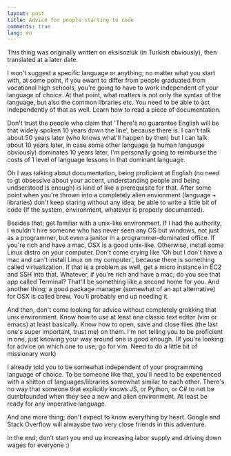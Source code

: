 ```yaml
---
layout: post
title: Advice for people starting to code
comments: true
lang: en
---
```


This thing was originally written on eksisozluk (in Turkish obviously), then translated at a later date.

I won't suggest a specific language or anything; no matter what you start with, at some point, if you ewant to differ from people graduated from vocational high schools, you're going to have to work independent of your language of choice. At that point, what matters is not only the syntax of the language, but also the common libraries etc. You need to be able to act independently of that as well. Learn how to read a piece of documentation.

Don't trust the people who claim that 'There's no guarantee English will be that widely spoken 10 years down the line', because there is. I can't talk about 50 years later (who knows what'll happen by then) but I can talk about 10 years later, in case some other language (a human language obviously) dominates 10 years later, I'm personally going to reimburse the costs of 1 level of language lessons in that dominant language.

Oh I was talking about documentation, being proficient at English (no need to gt obsessive about your accent, understanding people and being undserstood is enough) is kind of like a prerequisite for that. After some point when you're thrown into a completely alien envionment (language + libraries) don't keep staring without any idea; be able to write a little bit of code (If the system, environment, whatever is properly documented).

Besides that; get familiar with a unix-like environment. If I had the authority, I wouldn't hire someone who has never seen any OS but windows, not just as a programmer, but even a janitor in a programmer-dominated office. If you're rich and have a mac, OSX is a good unix-like. Otherwise, install some Linux distro on your computer. Don't come crying like 'Oh but I don't have a mac and can't install Linux on my computer', because there is something called virtualization. If that is a problem as well, get a micro instance in EC2 and SSH into that. Whatever, if you're rich and have a mac; do you see that app called Terminal? That'll be something like a second home for you. And another thing; a good package manager (somewhat of an apt alternative) for OSX is called brew. You'll probably end up needing it.

And then, don't come looking for advice without completely grokking that unix environment. Know how to use at least one classic text editor (vim or emacs) at least basically. Know how to open, save and close files (the last one's super important, trust me) on them. I'm not telling you to be proficient in one, just knowing your way around one is good enough. (If you're looking for advice on which one to use; go for vim. Need to do a little bit of missionary work)

I already told you to be somewhat independent of your programming language of choice. To be someone like that, you'll need to be experienced with a shitton of languages/libraries somewhat similar to each other. There's no way that someone that explicitly knows JS, or Python, or C# to not be dumbfounded when they see a new and alien environment. At least be ready for any imperative language.

And one more thing; don't expect to know everything by heart. Google and Stack Overflow will alwaysbe two very close friends in this adventure.

In the end; don't start you end up increasing labor supply and driving down wages for everyone :)
